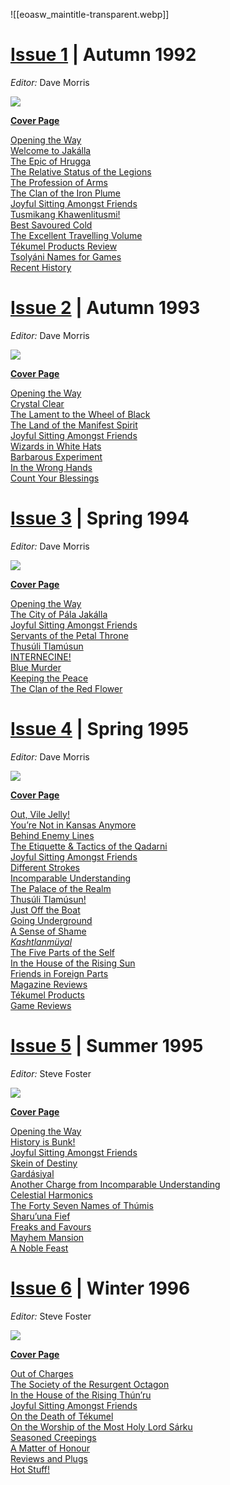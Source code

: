 ![[eoasw_maintitle-transparent.webp]]
# [Issue 1](https://www.tekumel.com/eoasw1_index.html) | Autumn 1992

_Editor:_ Dave Morris

[![](https://www.tekumel.com/images/eoasw/issue1index.gif)](https://www.tekumel.com/eoasw1_index.html)

[**Cover Page**](https://www.tekumel.com/eoasw1_index.html)

[Opening the Way](https://www.tekumel.com/eoasw1_01.html)  
[Welcome to Jakálla](https://www.tekumel.com/eoasw1_02.html)  
[The Epic of Hrugga](https://www.tekumel.com/eoasw1_03.html)  
[The Relative Status of the Legions](https://www.tekumel.com/eoasw1_04.html)  
[The Profession of Arms](https://www.tekumel.com/eoasw1_05.html)  
[The Clan of the Iron Plume](https://www.tekumel.com/eoasw1_06.html)  
[Joyful Sitting Amongst Friends](https://www.tekumel.com/eoasw1_07.html)  
[Tusmikang Khawenlitusmi!](https://www.tekumel.com/eoasw1_08.html)  
[Best Savoured Cold](https://www.tekumel.com/eoasw1_09.html)  
[The Excellent Travelling Volume](https://www.tekumel.com/eoasw1_10.html)  
[Tékumel Products Review](https://www.tekumel.com/eoasw1_11.html)  
[Tsolyáni Names for Games](https://www.tekumel.com/eoasw1_12.html)  
[Recent History](https://www.tekumel.com/eoasw1_13.html)

# [Issue 2](https://www.tekumel.com/eoasw2_index.html) | Autumn 1993

_Editor:_ Dave Morris

[![](https://www.tekumel.com/images/eoasw/issue2index.gif)](https://www.tekumel.com/eoasw2_index.html)

[**Cover Page**](https://www.tekumel.com/eoasw2_index.html)

[Opening the Way](https://www.tekumel.com/eoasw2_01.html)  
[Crystal Clear](https://www.tekumel.com/eoasw2_02.html)  
[The Lament to the Wheel of Black](https://www.tekumel.com/eoasw2_03.html)  
[The Land of the Manifest Spirit](https://www.tekumel.com/eoasw2_04.html)  
[Joyful Sitting Amongst Friends](https://www.tekumel.com/eoasw2_05.html)  
[Wizards in White Hats](https://www.tekumel.com/eoasw2_06.html)  
[Barbarous Experiment](https://www.tekumel.com/eoasw2_07.html)  
[In the Wrong Hands](https://www.tekumel.com/eoasw2_08.html)  
[Count Your Blessings](https://www.tekumel.com/eoasw2_09.html)

# [Issue 3](https://www.tekumel.com/eoasw3_index.html) | Spring 1994

_Editor:_ Dave Morris

[![](https://www.tekumel.com/images/eoasw/issue3index.gif)](https://www.tekumel.com/eoasw3_index.html)

[**Cover Page**](https://www.tekumel.com/eoasw3_index.html)

[Opening the Way](https://www.tekumel.com/eoasw3_01.html)  
[The City of Pála Jakálla](https://www.tekumel.com/eoasw3_02.html)  
[Joyful Sitting Amongst Friends](https://www.tekumel.com/eoasw3_03.html)  
[Servants of the Petal Throne](https://www.tekumel.com/eoasw3_04.html)  
[Thusúli Tlamúsun](https://www.tekumel.com/eoasw3_05.html)  
[INTERNECINE!](https://www.tekumel.com/eoasw3_06.html)  
[Blue Murder](https://www.tekumel.com/eoasw3_07.html)  
[Keeping the Peace](https://www.tekumel.com/eoasw3_08.html)  
[The Clan of the Red Flower](https://www.tekumel.com/eoasw3_09.html)

# [Issue 4](https://www.tekumel.com/eoasw4_index.html) | Spring 1995

_Editor:_ Dave Morris

[![](https://www.tekumel.com/images/eoasw/issue4index.gif)](https://www.tekumel.com/eoasw4_index.html)

[**Cover Page**](https://www.tekumel.com/eoasw4_index.html)

[Out, Vile Jelly!](https://www.tekumel.com/eoasw4_01.html)  
[You’re Not in Kansas Anymore](https://www.tekumel.com/eoasw4_02.html)  
[Behind Enemy Lines](https://www.tekumel.com/eoasw4_03.html)  
[The Etiquette & Tactics of the Qadarni](https://www.tekumel.com/eoasw4_04.html)  
[Joyful Sitting Amongst Friends](https://www.tekumel.com/eoasw4_05.html)  
[Different Strokes](https://www.tekumel.com/eoasw4_06.html)  
[Incomparable Understanding](https://www.tekumel.com/eoasw4_07.html)  
[The Palace of the Realm](https://www.tekumel.com/eoasw4_08.html)  
[Thusúli Tlamúsun!](https://www.tekumel.com/eoasw4_08a.html)  
[Just Off the Boat](https://www.tekumel.com/eoasw4_09.html)  
[Going Underground](https://www.tekumel.com/eoasw4_10.html)  
[A Sense of Shame](https://www.tekumel.com/eoasw4_11.html)  
[_Kashtlanmüyal_](https://www.tekumel.com/eoasw4_12.html)  
[The Five Parts of the Self](https://www.tekumel.com/eoasw4_13.html)  
[In the House of the Rising Sun](https://www.tekumel.com/eoasw4_14.html)  
[Friends in Foreign Parts](https://www.tekumel.com/eoasw4_15.html)  
[Magazine Reviews](https://www.tekumel.com/eoasw4_16.html)  
[Tékumel Products](https://www.tekumel.com/eoasw4_17.html)  
[Game Reviews](https://www.tekumel.com/eoasw4_18.html)

# [Issue 5](https://www.tekumel.com/eoasw5_index.html) | Summer 1995

_Editor:_ Steve Foster

[![](https://www.tekumel.com/images/eoasw/issue5index.gif)](https://www.tekumel.com/eoasw5_index.html)

[**Cover Page**](https://www.tekumel.com/eoasw5_index.html)

[Opening the Way](https://www.tekumel.com/eoasw5_01.html)  
[History is Bunk!](https://www.tekumel.com/eoasw5_02.html)  
[Joyful Sitting Amongst Friends](https://www.tekumel.com/eoasw5_03.html)  
[Skein of Destiny](https://www.tekumel.com/eoasw5_04.html)  
[Gardásiyal](https://www.tekumel.com/eoasw5_05.html)  
[Another Charge from Incomparable Understanding](https://www.tekumel.com/eoasw5_06.html)  
[Celestial Harmonics](https://www.tekumel.com/eoasw5_07.html)  
[The Forty Seven Names of Thúmis](https://www.tekumel.com/eoasw5_08.html)  
[Sharu’una Fief](https://www.tekumel.com/eoasw5_09.html)  
[Freaks and Favours](https://www.tekumel.com/eoasw5_10.html)  
[Mayhem Mansion](https://www.tekumel.com/eoasw5_11.html)  
[A Noble Feast](https://www.tekumel.com/eoasw5_12.html)

# [Issue 6](https://www.tekumel.com/eoasw6_index.html) | Winter 1996

_Editor:_ Steve Foster

[![](https://www.tekumel.com/images/eoasw/issue6index.gif)](https://www.tekumel.com/eoasw6_index.html)

[**Cover Page**](https://www.tekumel.com/eoasw6_index.html)

[Out of Charges](https://www.tekumel.com/eoasw6_01.html)  
[The Society of the Resurgent Octagon](https://www.tekumel.com/eoasw6_02.html)  
[In the House of the Rising Thún’ru](https://www.tekumel.com/eoasw6_03.html)  
[Joyful Sitting Amongst Friends](https://www.tekumel.com/eoasw6_04.html)  
[On the Death of Tékumel](https://www.tekumel.com/eoasw6_05.html)  
[On the Worship of the Most Holy Lord Sárku](https://www.tekumel.com/eoasw6_06.html)  
[Seasoned Creepings](https://www.tekumel.com/eoasw6_07.html)  
[A Matter of Honour](https://www.tekumel.com/eoasw6_08.html)  
[Reviews and Plugs](https://www.tekumel.com/eoasw6_09.html)  
[Hot Stuff!](https://www.tekumel.com/eoasw6_10.html)